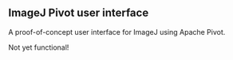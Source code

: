ImageJ Pivot user interface
---------------------------

A proof-of-concept user interface for ImageJ using Apache Pivot.

Not yet functional!
